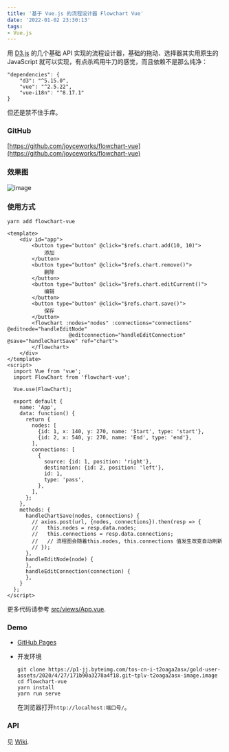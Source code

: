 ```yaml
---
title: '基于 Vue.js 的流程设计器 Flowchart Vue'
date: '2022-01-02 23:30:13'
tags:
- Vue.js
---
```

用 [D3.js](https://d3js.org/) 的几个基础 API 实现的流程设计器，基础的拖动、选择器其实用原生的 JavaScript 就可以实现，有点杀鸡用牛刀的感觉，而且依赖不是那么纯净：

```
"dependencies": {
    "d3": "^5.15.0",
    "vue": "^2.5.22",
    "vue-i18n": "^8.17.1"
}
```

但还是禁不住手痒。

### GitHub

[https://github.com/joyceworks/flowchart-vue](https://github.com/joyceworks/flowchart-vue)

### 效果图

![image](/flowchart-vue/image.png)

### 使用方式

```shell script
yarn add flowchart-vue
```

```vue
<template>
    <div id="app">
        <button type="button" @click="$refs.chart.add(10, 10)">
            添加
        </button>
        <button type="button" @click="$refs.chart.remove()">
            删除
        </button>
        <button type="button" @click="$refs.chart.editCurrent()">
            编辑
        </button>
        <button type="button" @click="$refs.chart.save()">
            保存
        </button>
        <flowchart :nodes="nodes" :connections="connections" @editnode="handleEditNode"
                    @editconnection="handleEditConnection" @save="handleChartSave" ref="chart">
        </flowchart>
    </div>
</template>
<script>
  import Vue from 'vue';
  import FlowChart from 'flowchart-vue';

  Vue.use(FlowChart);

  export default {
    name: 'App',
    data: function() {
      return {
        nodes: [
          {id: 1, x: 140, y: 270, name: 'Start', type: 'start'},
          {id: 2, x: 540, y: 270, name: 'End', type: 'end'},
        ],
        connections: [
          {
            source: {id: 1, position: 'right'},
            destination: {id: 2, position: 'left'},
            id: 1,
            type: 'pass',
          },
        ],
      };
    },
    methods: {
      handleChartSave(nodes, connections) {
        // axios.post(url, {nodes, connections}).then(resp => {
        //   this.nodes = resp.data.nodes;
        //   this.connections = resp.data.connections;
        //   // 流程图会随着this.nodes, this.connections 值发生改变自动刷新
        // });
      },
      handleEditNode(node) {
      },
      handleEditConnection(connection) {
      },
    }
  };
</script>
```

更多代码请参考 [src/views/App.vue](https://github.com/joyceworks/flowchart-vue/blob/master/src/views/App.vue).

### Demo

- [GitHub Pages](https://joyceworks.github.io/flowchart-vue/)

- 开发环境

  ``` shell
  git clone https://p1-jj.byteimg.com/tos-cn-i-t2oaga2asx/gold-user-assets/2020/4/27/171b90a3278a4f18.git~tplv-t2oaga2asx-image.image
  cd flowchart-vue
  yarn install
  yarn run serve
  ```
  
  在浏览器打开`http://localhost:端口号/`。

### API

见 [Wiki](https://github.com/joyceworks/flowchart-vue/wiki).
